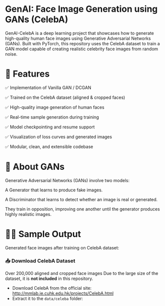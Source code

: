 # GenAI: Face Image Generation using GANs (CelebA)
GenAI-CelebA is a deep learning project that showcases how to generate high-quality human face images using Generative Adversarial Networks (GANs). Built with PyTorch, this repository uses the CelebA dataset to train a GAN model capable of creating realistic celebrity face images from random noise.
# 🚀 Features
✅ Implementation of Vanilla GAN / DCGAN

✅ Trained on the CelebA dataset (aligned & cropped faces)

✅ High-quality image generation of human faces

✅ Real-time sample generation during training

✅ Model checkpointing and resume support

✅ Visualization of loss curves and generated images

✅ Modular, clean, and extensible codebase

# 🧠 About GANs
Generative Adversarial Networks (GANs) involve two models:

A Generator that learns to produce fake images.

A Discriminator that learns to detect whether an image is real or generated.

They train in opposition, improving one another until the generator produces highly realistic images.
# 🧑‍🎨 Sample Output 
Generated face images after training on CelebA dataset:


### 📥 Download CelebA Dataset
Over 200,000 aligned and cropped face images
Due to the large size of the dataset, it is **not included** in this repository.

- Download CelebA from the official site: http://mmlab.ie.cuhk.edu.hk/projects/CelebA.html
- Extract it to the `data/celeba` folder:

